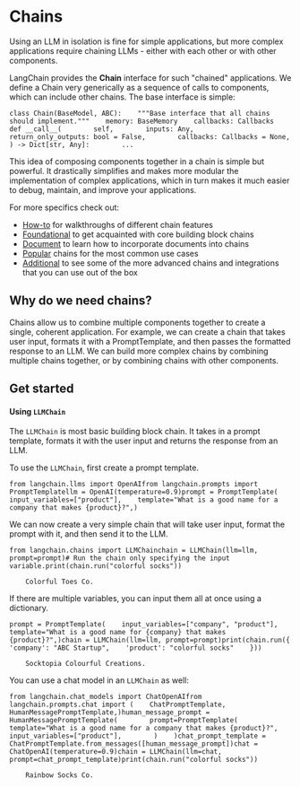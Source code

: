 Chains
======

Using an LLM in isolation is fine for simple applications, but more complex applications require chaining LLMs - either with each other or with other components.

LangChain provides the **Chain** interface for such "chained" applications. We define a Chain very generically as a sequence of calls to components, which can include other chains. The base interface is simple:

    class Chain(BaseModel, ABC):    """Base interface that all chains should implement."""    memory: BaseMemory    callbacks: Callbacks    def __call__(        self,        inputs: Any,        return_only_outputs: bool = False,        callbacks: Callbacks = None,    ) -> Dict[str, Any]:        ...

This idea of composing components together in a chain is simple but powerful. It drastically simplifies and makes more modular the implementation of complex applications, which in turn makes it much easier to debug, maintain, and improve your applications.

For more specifics check out:

*   [How-to](/docs/modules/chains/how_to/) for walkthroughs of different chain features
*   [Foundational](/docs/modules/chains/foundational/) to get acquainted with core building block chains
*   [Document](/docs/modules/chains/document/) to learn how to incorporate documents into chains
*   [Popular](/docs/modules/chains/popular/) chains for the most common use cases
*   [Additional](/docs/modules/chains/additional/) to see some of the more advanced chains and integrations that you can use out of the box

Why do we need chains?[](#why-do-we-need-chains "Direct link to Why do we need chains?")
-----------------------------------------------------------------------------------------

Chains allow us to combine multiple components together to create a single, coherent application. For example, we can create a chain that takes user input, formats it with a PromptTemplate, and then passes the formatted response to an LLM. We can build more complex chains by combining multiple chains together, or by combining chains with other components.

Get started[](#get-started "Direct link to Get started")
---------------------------------------------------------

#### Using `LLMChain`[](#using-llmchain "Direct link to using-llmchain")

The `LLMChain` is most basic building block chain. It takes in a prompt template, formats it with the user input and returns the response from an LLM.

To use the `LLMChain`, first create a prompt template.

    from langchain.llms import OpenAIfrom langchain.prompts import PromptTemplatellm = OpenAI(temperature=0.9)prompt = PromptTemplate(    input_variables=["product"],    template="What is a good name for a company that makes {product}?",)

We can now create a very simple chain that will take user input, format the prompt with it, and then send it to the LLM.

    from langchain.chains import LLMChainchain = LLMChain(llm=llm, prompt=prompt)# Run the chain only specifying the input variable.print(chain.run("colorful socks"))

        Colorful Toes Co.

If there are multiple variables, you can input them all at once using a dictionary.

    prompt = PromptTemplate(    input_variables=["company", "product"],    template="What is a good name for {company} that makes {product}?",)chain = LLMChain(llm=llm, prompt=prompt)print(chain.run({    'company': "ABC Startup",    'product': "colorful socks"    }))

        Socktopia Colourful Creations.

You can use a chat model in an `LLMChain` as well:

    from langchain.chat_models import ChatOpenAIfrom langchain.prompts.chat import (    ChatPromptTemplate,    HumanMessagePromptTemplate,)human_message_prompt = HumanMessagePromptTemplate(        prompt=PromptTemplate(            template="What is a good name for a company that makes {product}?",            input_variables=["product"],        )    )chat_prompt_template = ChatPromptTemplate.from_messages([human_message_prompt])chat = ChatOpenAI(temperature=0.9)chain = LLMChain(llm=chat, prompt=chat_prompt_template)print(chain.run("colorful socks"))

        Rainbow Socks Co.